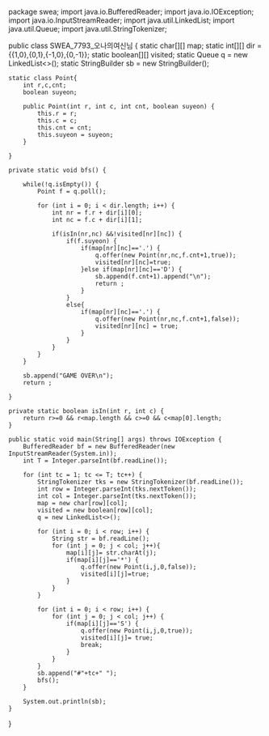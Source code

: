 package swea;
import java.io.BufferedReader;
import java.io.IOException;
import java.io.InputStreamReader;
import java.util.LinkedList;
import java.util.Queue;
import java.util.StringTokenizer;

public class SWEA_7793_오나의여신님 {
	static char[][] map;
	static int[][] dir = {{1,0},{0,1},{-1,0},{0,-1}};
	static boolean[][] visited;	
	static Queue<Point> q = new LinkedList<>();
	static StringBuilder sb = new StringBuilder();
	
	static class Point{
		int r,c,cnt;
		boolean suyeon;

		public Point(int r, int c, int cnt, boolean suyeon) {
			this.r = r;
			this.c = c;
			this.cnt = cnt;
			this.suyeon = suyeon;
		}
		
	}
	
	private static void bfs() {
		
		while(!q.isEmpty()) {
			Point f = q.poll();
			
			for (int i = 0; i < dir.length; i++) {
				int nr = f.r + dir[i][0];
				int nc = f.c + dir[i][1];
				
				if(isIn(nr,nc) &&!visited[nr][nc]) {
					if(f.suyeon) {
						if(map[nr][nc]=='.') {
							q.offer(new Point(nr,nc,f.cnt+1,true));
							visited[nr][nc]=true;
						}else if(map[nr][nc]=='D') {
							sb.append(f.cnt+1).append("\n");
							return ;
						}
					}	
					else{
						if(map[nr][nc]=='.') {
							q.offer(new Point(nr,nc,f.cnt+1,false));
							visited[nr][nc] = true;
						}
					}
				}
			}			
		}
		
		sb.append("GAME OVER\n");
		return ;
		
	}
	
	private static boolean isIn(int r, int c) {
		return r>=0 && r<map.length && c>=0 && c<map[0].length;
	}
	
	public static void main(String[] args) throws IOException {
		BufferedReader bf = new BufferedReader(new InputStreamReader(System.in));
		int T = Integer.parseInt(bf.readLine());
		
		for (int tc = 1; tc <= T; tc++) {
			StringTokenizer tks = new StringTokenizer(bf.readLine());
			int row = Integer.parseInt(tks.nextToken());
			int col = Integer.parseInt(tks.nextToken());
			map = new char[row][col];
			visited = new boolean[row][col];
			q = new LinkedList<>();
			
			for (int i = 0; i < row; i++) {
				String str = bf.readLine();
				for (int j = 0; j < col; j++){
					map[i][j]= str.charAt(j);
					if(map[i][j]=='*') {
						q.offer(new Point(i,j,0,false));
						visited[i][j]=true;
					}
				}
			}
			
			for (int i = 0; i < row; i++) {
				for (int j = 0; j < col; j++) {
					if(map[i][j]=='S') {
						q.offer(new Point(i,j,0,true));
						visited[i][j]= true;
						break;
					}
				}
			}
			sb.append("#"+tc+" ");
			bfs();
		}

		System.out.println(sb);
	}

}

